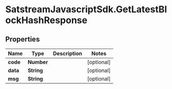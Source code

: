 # SatstreamJavascriptSdk.GetLatestBlockHashResponse

## Properties
Name | Type | Description | Notes
------------ | ------------- | ------------- | -------------
**code** | **Number** |  | [optional] 
**data** | **String** |  | [optional] 
**msg** | **String** |  | [optional] 
